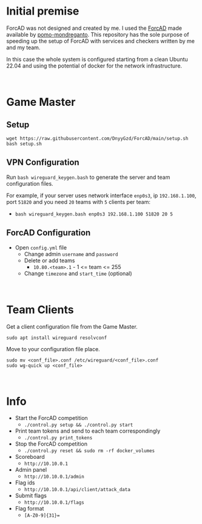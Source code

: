 # Initial premise
ForcAD was not designed and created by me. I used the [ForcAD](https://github.com/pomo-mondreganto/ForcAD) made available by [pomo-mondreganto](https://github.com/pomo-mondreganto).
This repository has the sole purpose of speeding up the setup of ForcAD with services and checkers written by me and my team.

In this case the whole system is configured starting from a clean Ubuntu 22.04 and using the potential of docker for the network infrastructure.

<br/>

# Game Master

## Setup
```shell
wget https://raw.githubusercontent.com/DnyyGzd/ForcAD/main/setup.sh
bash setup.sh
```

## VPN Configuration
Run `bash wireguard_keygen.bash` to generate the server and team configuration files.

For example, if your server uses network interface `enp0s3`, ip `192.168.1.100`, port `51820` and you need `20` teams with `5` clients per team:
* `bash wireguard_keygen.bash enp0s3 192.168.1.100 51820 20 5`

## ForcAD Configuration
* Open `config.yml` file
  * Change admin `username` and `password`
  * Delete or add teams
    * `10.80.<team>.1`  -  1 <= team <= 255
  * Change `timezone` and `start_time` (optional)

<br/>

# Team Clients
Get a client configuration file from the Game Master.
```shell
sudo apt install wireguard resolvconf
```
Move to your configuration file place.
```shell
sudo mv <conf_file>.conf /etc/wireguard/<conf_file>.conf
sudo wg-quick up <conf_file>
```

<br/>

# Info
* Start the ForcAD competition
  * `./control.py setup && ./control.py start`
* Print team tokens and send to each team correspondingly
  * `./control.py print_tokens`
* Stop the ForcAD competition
  * `./control.py reset && sudo rm -rf docker_volumes`
* Scoreboard
  * `http://10.10.0.1`
* Admin panel
  * `http://10.10.0.1/admin`
* Flag ids
  * `http://10.10.0.1/api/client/attack_data`
* Submit flags
  * `http://10.10.0.1/flags`
* Flag format
  * `[A-Z0-9]{31}=`
